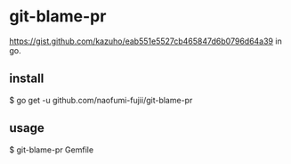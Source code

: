 # git-blame-pr

https://gist.github.com/kazuho/eab551e5527cb465847d6b0796d64a39 in go.

install
--
$ go get -u github.com/naofumi-fujii/git-blame-pr

usage
--
$ git-blame-pr Gemfile
